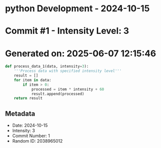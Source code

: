 ﻿# python Development - 2024-10-15
# Commit #1 - Intensity Level: 3
# Generated on: 2025-06-07 12:15:46
```python
def process_data_1(data, intensity=3):
    '''Process data with specified intensity level'''
    result = []
    for item in data:
        if item > 0:
            processed = item * intensity + 60
            result.append(processed)
    return result
```
## Metadata
- Date: 2024-10-15
- Intensity: 3
- Commit Number: 1
- Random ID: 2038965012
